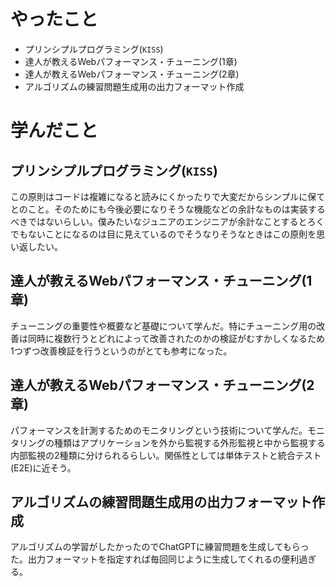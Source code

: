 # やったこと
- プリンシプルプログラミング(`KISS`)
- 達人が教えるWebパフォーマンス・チューニング(1章)
- 達人が教えるWebパフォーマンス・チューニング(2章)
- アルゴリズムの練習問題生成用の出力フォーマット作成

# 学んだこと

## プリンシプルプログラミング(`KISS`)
この原則はコードは複雑になると読みにくかったりで大変だからシンプルに保てとのこと。そのためにも今後必要になりそうな機能などの余計なものは実装するべきではないらしい。僕みたいなジュニアのエンジニアが余計なことするとろくでもないことになるのは目に見えているのでそうなりそうなときはこの原則を思い返したい。

## 達人が教えるWebパフォーマンス・チューニング(1章)
チューニングの重要性や概要など基礎について学んだ。特にチューニング用の改善は同時に複数行うとどれによって改善されたのかの検証がむすかしくなるため1つずつ改善検証を行うというのがとても参考になった。

## 達人が教えるWebパフォーマンス・チューニング(2章)
パフォーマンスを計測するためのモニタリングという技術について学んだ。モニタリングの種類はアプリケーションを外から監視する外形監視と中から監視する内部監視の2種類に分けられるらしい。関係性としては単体テストと統合テスト(E2E)に近そう。

## アルゴリズムの練習問題生成用の出力フォーマット作成
アルゴリズムの学習がしたかったのでChatGPTに練習問題を生成してもらった。出力フォーマットを指定すれば毎回同じように生成してくれるの便利過ぎる。
